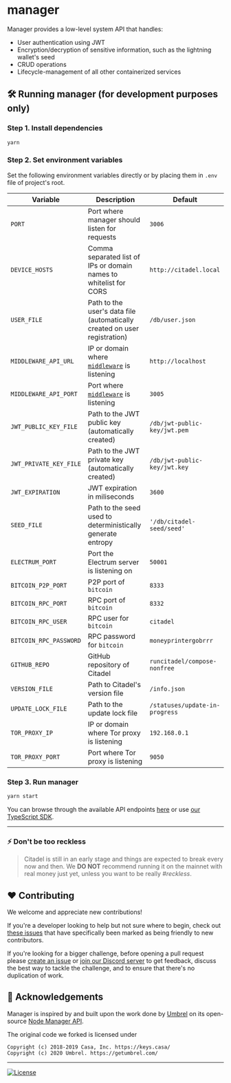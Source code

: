 # manager

Manager provides a low-level system API that handles:
- User authentication using JWT
- Encryption/decryption of sensitive information, such as the lightning wallet's seed
- CRUD operations
- Lifecycle-management of all other containerized services

## 🛠 Running manager (for development purposes only)

### Step 1. Install dependencies
```sh
yarn
```

### Step 2. Set environment variables
Set the following environment variables directly or by placing them in `.env` file of project's root.

| Variable | Description | Default |
| ------------- | ------------- | ------------- |
| `PORT` | Port where manager should listen for requests | `3006` |
| `DEVICE_HOSTS` | Comma separated list of IPs or domain names to whitelist for CORS | `http://citadel.local` |
| `USER_FILE` | Path to the user's data file (automatically created on user registration) | `/db/user.json` |
| `MIDDLEWARE_API_URL` | IP or domain where [`middleware`](https://github.com/runcitadel/middleware) is listening | `http://localhost` |
| `MIDDLEWARE_API_PORT` | Port where [`middleware`](https://github.com/runcitadel/middleware) is listening | `3005` |
| `JWT_PUBLIC_KEY_FILE` | Path to the JWT public key (automatically created) | `/db/jwt-public-key/jwt.pem` |
| `JWT_PRIVATE_KEY_FILE` | Path to the JWT private key (automatically created) | `/db/jwt-public-key/jwt.key` |
| `JWT_EXPIRATION` | JWT expiration in miliseconds | `3600` |
| `SEED_FILE` | Path to the seed used to deterministically generate entropy | `'/db/citadel-seed/seed'` |
| `ELECTRUM_PORT` | Port the Electrum server is listening on | `50001` |
| `BITCOIN_P2P_PORT` | P2P port of `bitcoin` | `8333` |
| `BITCOIN_RPC_PORT` | RPC port of `bitcoin` | `8332` |
| `BITCOIN_RPC_USER` | RPC user for `bitcoin` | `citadel` |
| `BITCOIN_RPC_PASSWORD` | RPC password for `bitcoin` | `moneyprintergobrrr` |
| `GITHUB_REPO` | GitHub repository of Citadel | `runcitadel/compose-nonfree` |
| `VERSION_FILE` | Path to Citadel's version file | `/info.json` |
| `UPDATE_LOCK_FILE` | Path to the update lock file | `/statuses/update-in-progress` |
| `TOR_PROXY_IP` | IP or domain where Tor proxy is listening | `192.168.0.1` |
| `TOR_PROXY_PORT` | Port where Tor proxy is listening | `9050` |

### Step 3. Run manager
```sh
yarn start
```

You can browse through the available API endpoints [here](https://github.com/runcitadel/manager/tree/main/routes/v1) or use [our TypeScript SDK](https://github.com/runcitadel/sdk).

---

### ⚡️ Don't be too reckless

> Citadel is still in an early stage and things are expected to break every now and then. We **DO NOT** recommend running it on the mainnet with real money just yet, unless you want to be really *#reckless*.

## ❤️ Contributing

We welcome and appreciate new contributions!

If you're a developer looking to help but not sure where to begin, check out [these issues](https://github.com/runcitadel/manager/issues?q=is%3Aissue+is%3Aopen+label%3A%22good+first+issue%22) that have specifically been marked as being friendly to new contributors.

If you're looking for a bigger challenge, before opening a pull request please [create an issue](https://github.com/runcitadel/manager/issues/new/choose) or [join our Discord server](https://discord.com/invite/d6SaSTh3Dj) to get feedback, discuss the best way to tackle the challenge, and to ensure that there's no duplication of work.

## 🙏 Acknowledgements

Manager is inspired by and built upon the work done by [Umbrel](https://github.com/getumbrel) on its open-source [Node Manager API](https://github.com/getumbrel/umbrel-manager).

The original code we forked is licensed under

```
Copyright (c) 2018-2019 Casa, Inc. https://keys.casa/
Copyright (c) 2020 Umbrel. https://getumbrel.com/
```

---

[![License](https://img.shields.io/github/license/runcitadel/manager?color=%235351FB)](https://github.com/runcitadel/manager/blob/main/LICENSE)


